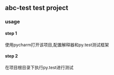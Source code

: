 ## abc-test test project

### usage

#### step 1
使用pycharm打开该项目,配置解释器和py.test测试框架

#### step 2
在项目根目录下执行py.test进行测试